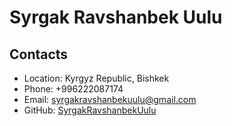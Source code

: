 # Syrgak Ravshanbek Uulu

## Contacts

- Location: Kyrgyz Republic, Bishkek
- Phone: +996222087174
- Email: syrgakravshanbekuulu@gmail.com
- GitHub: [SyrgakRavshanbekUulu](https://github.com/SyrgakRavshanbekUulu/)
